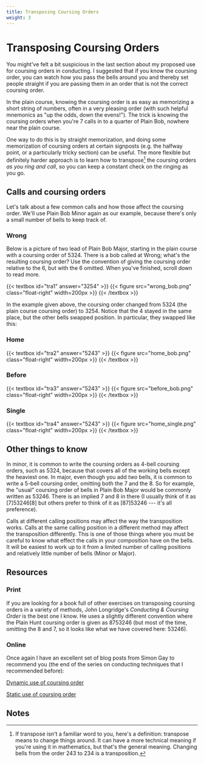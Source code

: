 ```yaml
---
title: Transposing Coursing Orders
weight: 3
---
```


# Transposing Coursing Orders

You might've felt a bit suspicious in the last section about my proposed use for coursing orders in conducting. I suggested that if you know the coursing order, you can watch how you pass the bells around you and thereby set people straight if you are passing them in an order that is not the correct coursing order.

In the plain course, knowing the coursing order is as easy as memorizing a short string of numbers, often in a very pleasing order (with such helpful mnemonics as "up the odds, down the evens!"). The trick is knowing the coursing orders when you're 7 calls in to a quarter of Plain Bob, nowhere near the plain course. 

One way to do this is by straight memorization, and doing some memorization of coursing orders at certain signposts (e.g. the halfway point, or a particularly tricky section) can be useful. The more flexible but definitely harder approach is to learn how to transpose[^1] the coursing orders _as you ring and call_, so you can keep a constant check on the ringing as you go.

## Calls and coursing orders

Let's talk about a few common calls and how those affect the coursing order. We'll use Plain Bob Minor again as our example, because there's only a small number of bells to keep track of.

### Wrong

Below is a picture of two lead of Plain Bob Major, starting in the plain course with a coursing order of 5324. There is a bob called at Wrong; what's the resulting coursing order? Use the convention of giving the coursing order relative to the 6, but with the 6 omitted. When you've finished, scroll down to read more.

{{< textbox id="tra1" answer="3254" >}}
{{< figure src="wrong_bob.png" class="float-right" width=200px >}}
{{< /textbox >}}

In the example given above, the coursing order changed from 5324 (the plain course coursing order) to 3254. Notice that the 4 stayed in the same place, but the other bells swapped position. In particular, they swapped like this:

### Home

{{< textbox id="tra2" answer="5243" >}}
{{< figure src="home_bob.png" class="float-right" width=200px >}}
{{< /textbox >}}

### Before

{{< textbox id="tra3" answer="5243" >}}
{{< figure src="before_bob.png" class="float-right" width=200px >}}
{{< /textbox >}}

### Single

{{< textbox id="tra4" answer="5243" >}}
{{< figure src="home_single.png" class="float-right" width=200px >}}
{{< /textbox >}}

## Other things to know

In minor, it is common to write the coursing orders as 4-bell coursing orders, such as 5324, because that covers all of the working bells except the heaviest one. In major, even though you add _two_ bells, it is common to write a 5-bell coursing order, omitting both the 7 and the 8. So for example, the "usual" coursing order of bells in Plain Bob Major would be commonly written as 53246. There is an implied 7 and 8 in there (I usually think of it as [7]53246[8] but others prefer to think of it as [87]53246 --- it's all preference). 

Calls at different calling positions may affect the way the transposition works. Calls at the same calling position in a different method may affect the transposition differently. This is one of those things where you must be careful to know what effect the calls in your composition have on the bells. It will be easiest to work up to it from a limited number of calling positions and relatively little number of bells (Minor or Major).

## Resources

### Print

If you are looking for a book full of other exercises on transposing coursing orders in a variety of methods, John Longridge's _Conducting & Coursing Order_ is the best one I know. He uses a slightly different convention where the Plain Hunt coursing order is given as 8753246 (but most of the time, omitting the 8 and 7, so it looks like what we have covered here: 53246).

### Online

Once again I have an excellent set of blog posts from Simon Gay to recommend you (the end of the series on conducting techniques that I recommended before):

[Dynamic use of coursing order](https://www.handbellringing.co.uk/blog/conducting-techniques-3-dynamic-use-of-coursing-order)

[Static use of coursing order](https://www.handbellringing.co.uk/blog/conducting-techniques-4-static-use-of-coursing-order)

## Notes

[^1]:
	If transpose isn't a familiar word to you, here's a definition: transpose means to change things around. It can have a more technical meaning if you're using it in mathematics, but that's the general meaning. Changing bells from the order 243 to 234 is a transposition.